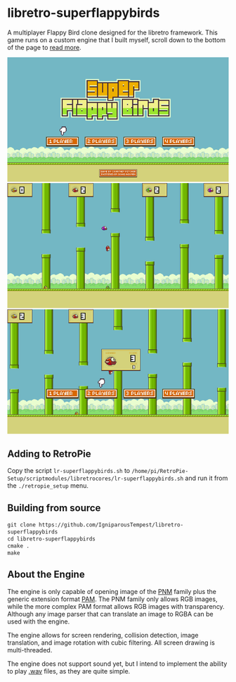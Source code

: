 # libretro-superflappybirds
A multiplayer Flappy Bird clone designed for the libretro framework. This game runs on a custom engine that I built myself, scroll down to the bottom of the page to [read more](#about-the-engine).

![](.readme/screenshot_title.png)
![](.readme/screenshot_gameplay.png)
![](.readme/screenshot_game_over.png)

## Adding to RetroPie

Copy the script `lr-superflappybirds.sh` to `/home/pi/RetroPie-Setup/scriptmodules/libretrocores/lr-superflappybirds.sh` and run it from the `./retropie_setup` menu.

## Building from source

    git clone https://github.com/IgniparousTempest/libretro-superflappybirds
    cd libretro-superflappybirds
    cmake .
    make
    
## About the Engine

The engine is only capable of opening image of the [PNM](https://en.wikipedia.org/wiki/Netpbm_format) family plus the generic extension format [PAM](https://en.wikipedia.org/wiki/Netpbm#PAM_graphics_format). The PNM family only allows RGB images, while the more complex PAM format allows RGB images with transparency. Although any image parser that can translate an image to RGBA can be used with the engine.

The engine allows for screen rendering, collision detection, image translation, and image rotation with cubic filtering. All screen drawing is multi-threaded.

The engine does not support sound yet, but I intend to implement the ability to play [.wav](http://soundfile.sapp.org/doc/WaveFormat/) files, as they are quite simple.